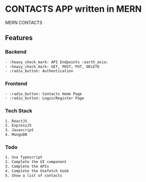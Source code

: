 # CONTACTS APP written in MERN

MERN CONTACTS

## Features

### Backend

```sh
- :heavy_check_mark: API Endpoints :earth_asia:
- :heavy_check_mark: GET, POST, PUT, DELETE
- :radio_button: Authentication
```

### Frontend

```sh
- :radio_button: Contacts Home Page
- :radio_button: Login/Register Page
```

### Tech Stack

```sh
1. ReactJS
2. ExpressJS
3. Javascript
4. MongoDB
```

### Todo

```sh
1. Use Typescript
2. Complete the UI component
3. Complete the APIs
4. Complete the Usefetch hook
5. Show a list of contacts
```
